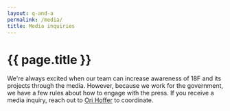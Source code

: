 ```yaml
---
layout: q-and-a
permalink: /media/
title: Media inquiries
---
```

# {{ page.title }}

We're always excited when our team can increase awareness of 18F and its projects through the media. However, because we work for the government, we have a few rules about how to engage with the press. If you receive a media inquiry, reach out to [Ori Hoffer](mailto:ori.hoffer@gsa.gov) to coordinate.
